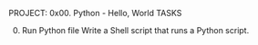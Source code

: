PROJECT: 0x00. Python - Hello, World
TASKS 

0. Run Python file
   Write a Shell script that runs a Python script.

